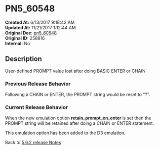 # PN5_60548

**Created At:** 6/13/2017 9:18:42 AM  
**Updated At:** 11/21/2017 1:12:44 AM  
**Original Doc:** [pn5_60548](https://docs.jbase.com/36526-5-6-2-release-notes/pn5_60548)  
**Original ID:** 258816  
**Internal:** No  

## Description

User-defined PROMPT value lost after doing BASIC ENTER or CHAIN

### Previous Release Behavior

Following a CHAIN or ENTER, the PROMPT string would be reset to "?".

### Current Release Behavior

When the new emulation option **retain\_prompt\_on\_enter** is set then the PROMPT string will be retained after doing a CHAIN or ENTER statement.

This emulation option has been added to the D3 emulation.

Back to [5.6.2 release Notes](./../README.md)
